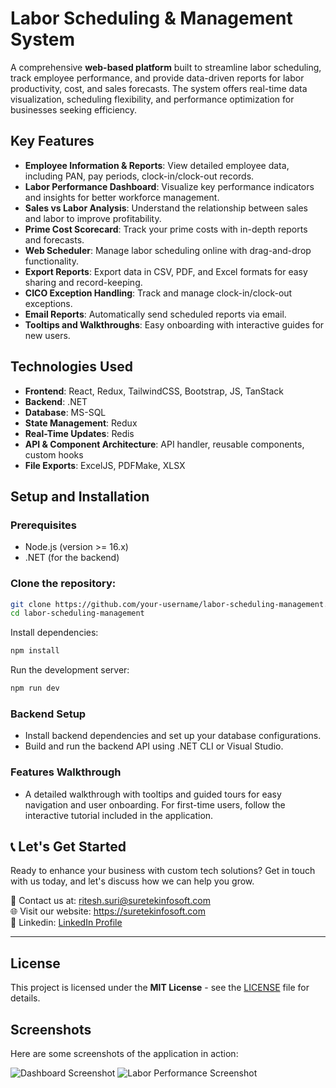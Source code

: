 # Labor Scheduling & Management System

A comprehensive **web-based platform** built to streamline labor scheduling, track employee performance, and provide data-driven reports for labor productivity, cost, and sales forecasts. The system offers real-time data visualization, scheduling flexibility, and performance optimization for businesses seeking efficiency.

## Key Features

- **Employee Information & Reports**: View detailed employee data, including PAN, pay periods, clock-in/clock-out records.
- **Labor Performance Dashboard**: Visualize key performance indicators and insights for better workforce management.
- **Sales vs Labor Analysis**: Understand the relationship between sales and labor to improve profitability.
- **Prime Cost Scorecard**: Track your prime costs with in-depth reports and forecasts.
- **Web Scheduler**: Manage labor scheduling online with drag-and-drop functionality.
- **Export Reports**: Export data in CSV, PDF, and Excel formats for easy sharing and record-keeping.
- **CICO Exception Handling**: Track and manage clock-in/clock-out exceptions.
- **Email Reports**: Automatically send scheduled reports via email.
- **Tooltips and Walkthroughs**: Easy onboarding with interactive guides for new users.

## Technologies Used

- **Frontend**: React, Redux, TailwindCSS, Bootstrap, JS, TanStack
- **Backend**: .NET
- **Database**: MS-SQL
- **State Management**: Redux
- **Real-Time Updates**: Redis
- **API & Component Architecture**: API handler, reusable components, custom hooks
- **File Exports**: ExcelJS, PDFMake, XLSX

## Setup and Installation

### Prerequisites

- Node.js (version >= 16.x)
- .NET (for the backend)

### Clone the repository:

```bash
git clone https://github.com/your-username/labor-scheduling-management.git
cd labor-scheduling-management
```
Install dependencies:
```bash
npm install
```
Run the development server:
```bash
npm run dev
```

### Backend Setup
- Install backend dependencies and set up your database configurations.
- Build and run the backend API using .NET CLI or Visual Studio.

### Features Walkthrough
- A detailed walkthrough with tooltips and guided tours for easy navigation and user onboarding. For first-time users, follow the interactive tutorial included in the application.

## 📞 Let's Get Started

Ready to enhance your business with custom tech solutions? Get in touch with us today, and let's discuss how we can help you grow.

📧 Contact us at: ritesh.suri@suretekinfosoft.com  
🌐 Visit our website: https://suretekinfosoft.com   
🔗 Linkedin: [LinkedIn Profile](https://www.linkedin.com/company/suretek-infosoft-pvt--ltd-/posts/?feedView=all)

---

## License

This project is licensed under the **MIT License** - see the [LICENSE](LICENSE) file for details.

## Screenshots

Here are some screenshots of the application in action:

![Dashboard Screenshot](https://link-to-screenshot1.com)
![Labor Performance Screenshot](https://link-to-screenshot2.com)



